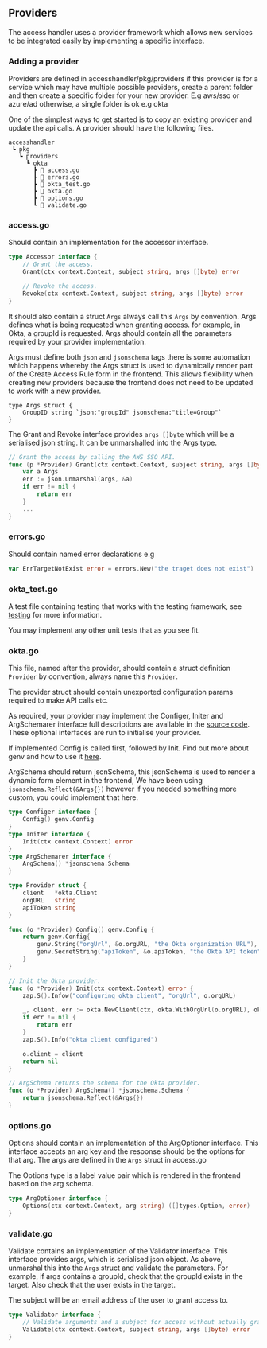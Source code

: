 ## Providers

The access handler uses a provider framework which allows new services to be integrated easily by implementing a specific interface.

### Adding a provider

Providers are defined in accesshandler/pkg/providers if this provider is for a service which may have multiple possible providers, create a parent folder and
then create a specific folder for your new provider. E.g aws/sso or azure/ad otherwise, a single folder is ok e.g okta

One of the simplest ways to get started is to copy an existing provider and update the api calls.
A provider should have the following files.

```
accesshandler
 ┗ pkg
   ┗ providers
     ┗ okta
       ┣ 📜 access.go
       ┣ 📜 errors.go
       ┣ 📜 okta_test.go
       ┣ 📜 okta.go
       ┣ 📜 options.go
       ┗ 📜 validate.go
```

### access.go

Should contain an implementation for the accessor interface.

```go
type Accessor interface {
	// Grant the access.
	Grant(ctx context.Context, subject string, args []byte) error

	// Revoke the access.
	Revoke(ctx context.Context, subject string, args []byte) error
}
```

It should also contain a struct `Args` always call this `Args` by convention.
Args defines what is being requested when granting access. for example, in Okta, a groupId is requested. Args should contain all the
parameters required by your provider implementation.

Args must define both `json` and `jsonschema` tags there is some automation which happens whereby the Args struct is used to dynamically render part of the Create Access Rule form in the frontend. This allows flexibility when creating new providers because the frontend does not need to be updated to work with a new provider.

```
type Args struct {
	GroupID string `json:"groupId" jsonschema:"title=Group"`
}
```

The Grant and Revoke interface provides `args []byte` which will be a serialised json string. It can be unmarshalled into the Args type.

```go
// Grant the access by calling the AWS SSO API.
func (p *Provider) Grant(ctx context.Context, subject string, args []byte) error {
	var a Args
	err := json.Unmarshal(args, &a)
	if err != nil {
		return err
	}
    ...
}
```

### errors.go

Should contain named error declarations e.g

```go
var ErrTargetNotExist error = errors.New("the traget does not exist")
```

### okta_test.go

A test file containing testing that works with the testing framework, see [testing](testing.md) for more information.

You may implement any other unit tests that as you see fit.

### okta.go

This file, named after the provider, should contain a struct definition `Provider` by convention, always name this `Provider`.

The provider struct should contain unexported configuration params required to make API calls etc.

As required, your provider may implement the Configer, Initer and ArgSchemarer interface full descriptions are available in the [source code](../../accesshandler/pkg/providers/providers.go). These optional interfaces are run to initialise your provider.

If implemented Config is called first, followed by Init. Find out more about genv and how to use it [here](genv.md).

ArgSchema should return jsonSchema, this jsonSchema is used to render a dynamic form element in the frontend, We have been using `jsonschema.Reflect(&Args{})` however if you needed something more custom, you could implement that here.

```go
type Configer interface {
	Config() genv.Config
}
type Initer interface {
	Init(ctx context.Context) error
}
type ArgSchemarer interface {
	ArgSchema() *jsonschema.Schema
}
```

```go
type Provider struct {
	client   *okta.Client
	orgURL   string
	apiToken string
}

func (o *Provider) Config() genv.Config {
	return genv.Config{
		genv.String("orgUrl", &o.orgURL, "the Okta organization URL"),
		genv.SecretString("apiToken", &o.apiToken, "the Okta API token"),
	}
}

// Init the Okta provider.
func (o *Provider) Init(ctx context.Context) error {
	zap.S().Infow("configuring okta client", "orgUrl", o.orgURL)

	_, client, err := okta.NewClient(ctx, okta.WithOrgUrl(o.orgURL), okta.WithToken(o.apiToken), okta.WithCache(false))
	if err != nil {
		return err
	}
	zap.S().Info("okta client configured")

	o.client = client
	return nil
}

// ArgSchema returns the schema for the Okta provider.
func (o *Provider) ArgSchema() *jsonschema.Schema {
	return jsonschema.Reflect(&Args{})
}
```

### options.go

Options should contain an implementation of the ArgOptioner interface. This interface accepts an arg key and the response should be the options for that arg. The args are defined in the `Args` struct in access.go

The Options type is a label value pair which is rendered in the frontend based on the arg schema.

```go
type ArgOptioner interface {
	Options(ctx context.Context, arg string) ([]types.Option, error)
}

```

### validate.go

Validate contains an implementation of the Validator interface. This interface provides args, which is serialised json object.
As above, unmarshal this into the `Args` struct and validate the parameters. For example, if args contains a groupId, check that the groupId exists in the target. Also check that the user exists in the target.

The subject will be an email address of the user to grant access to.

```go
type Validator interface {
	// Validate arguments and a subject for access without actually granting it.
	Validate(ctx context.Context, subject string, args []byte) error
}

```
